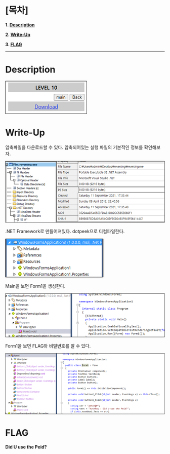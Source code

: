 # [목차]
**1. [Description](#Description)**

**2. [Write-Up](#Write-Up)**

**3. [FLAG](#FLAG)**


***


# **Description**

![](images/2022-01-03-02-33-32.png)


# **Write-Up**

압축파일을 다운로드할 수 있다. 압축되어있는 실행 파일의 기본적인 정보를 확인해보자.

![](images/2022-01-03-02-33-43.png)

.NET Framework로 만들어져있다. dotpeek으로 디컴파일한다.

![](images/2022-01-03-02-33-47.png)

Main을 보면 Form1을 생성한다.

![](images/2022-01-03-02-33-51.png)

Form1을 보면 FLAG와 비밀번호를 알 수 있다.

![](images/2022-01-03-02-33-55.png)


# **FLAG**

**Did U use the Peid?**